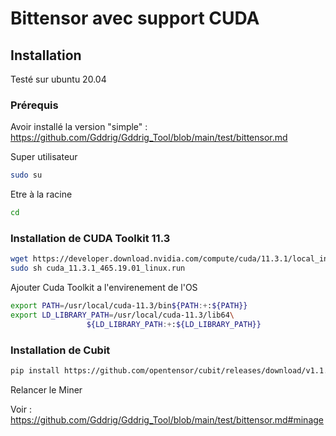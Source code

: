 # Bittensor avec support CUDA

## Installation 

Testé sur ubuntu 20.04 

### Prérequis

Avoir installé la version "simple" : https://github.com/Gddrig/Gddrig_Tool/blob/main/test/bittensor.md

Super utilisateur
```sh
sudo su
```


Etre à la racine 
```sh
cd
```


### Installation de CUDA Toolkit 11.3
```sh
wget https://developer.download.nvidia.com/compute/cuda/11.3.1/local_installers/cuda_11.3.1_465.19.01_linux.run
sudo sh cuda_11.3.1_465.19.01_linux.run
```

Ajouter Cuda Toolkit a l'envirenement de l'OS
```sh
export PATH=/usr/local/cuda-11.3/bin${PATH:+:${PATH}}
export LD_LIBRARY_PATH=/usr/local/cuda-11.3/lib64\
                 ${LD_LIBRARY_PATH:+:${LD_LIBRARY_PATH}}
```



### Installation de Cubit
```sh
pip install https://github.com/opentensor/cubit/releases/download/v1.1.2/cubit-1.1.2-cp38-cp38-linux_x86_64.whl
```


Relancer le Miner 

Voir : https://github.com/Gddrig/Gddrig_Tool/blob/main/test/bittensor.md#minage

